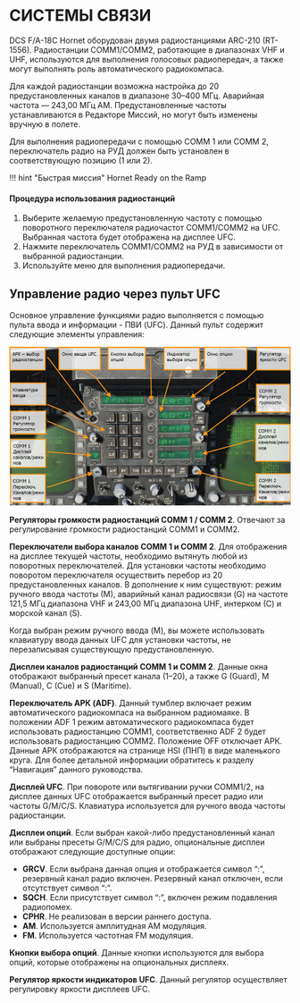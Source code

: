 # СИСТЕМЫ СВЯЗИ

DCS F/A-18C Hornet оборудован двумя радиостанциями ARC-210 (RT-1556). Радиостанции
COMM1/COMM2, работающие в диапазонах VHF и UHF, используются для выполнения голосовых
радиопередач, а также могут выполнять роль автоматического радиокомпаса.

Для каждой радиостанции возможна настройка до 20 предустановленных каналов в диапазоне
30–400 МГц. Аварийная частота — 243,00 МГц AM. Предустановленные частоты устанавливаются
в Редакторе Миссий, но могут быть изменены вручную в полете.

Для выполнения радиопередачи с помощью COMM 1 или COMM 2, переключатель радио на РУД
должен быть установлен в соответствующую позицию (1 или 2).

!!! hint "Быстрая миссия"
    Hornet Ready on the Ramp

#### Процедура использования радиостанций

1.   Выберите желаемую предустановленную частоту с помощью поворотного
переключателя радиочастот COMM1/COMM2 на UFC. Выбранная частота будет
отображена на дисплее UFC.
2.   Нажмите переключатель COMM1/COMM2 на РУД в зависимости от выбранной
радиостанции.
3.   Используйте меню для выполнения радиопередачи.

## Управление радио через пульт UFC

Основное управление функциями радио выполняется с помощью пульта ввода и информации -
ПВИ (UFC). Данный пульт содержит следующие элементы управления:


![Рисунок 42. Радиофункции UFC](img/111-1.jpg)


**Регуляторы громкости радиостанций COMM 1 / COMM 2**. Отвечают за регулирование
громкости радиостанций COMM1 и COMM2.

**Переключатели выбора каналов COMM 1 и COMM 2**. Для отображения на дисплее текущей
частоты, необходимо вытянуть любой из поворотных переключателей. Для установки частоты
необходимо поворотом переключателя осуществить перебор из 20 предустановленных каналов.
В дополнение к ним существуют: режим ручного ввода частоты (М), аварийный канал радиосвязи
(G) на частоте 121,5 МГц диапазона VHF и 243,00 МГц диапазона UHF, интерком (С) и морской
канал (S).

Когда выбран режим ручного ввода (M), вы можете использовать клавиатуру ввода данных UFC
для установки частоты, не перезаписывая существующую предустановленную.

**Дисплеи каналов радиостанций COMM 1 и COMM 2**. Данные окна отображают выбранный
пресет канала (1–20), а также G (Guard), M (Manual), C (Cue) и S (Maritime).

**Переключатель АРК (ADF)**. Данный тумблер включает режим автоматического радиокомпаса
на выбранном радиомаяке. В положении ADF 1 режим автоматического радиокомпаса будет
использовать радиостанцию COMM1, соответственно ADF 2 будет использовать радиостанцию
COMM2. Положение OFF отключает АРК. Данные АРК отображаются на странице HSI (ПНП) в
виде маленького круга. Для более детальной информации обратитесь к разделу “Навигация”
данного руководства.

**Дисплей UFC**. При повороте или вытягивании ручки COMM1/2, на дисплее данных UFC
отображается выбранный пресет радио или частоты G/M/C/S. Клавиатура используется для
ручного ввода частоты радиостанции.

**Дисплеи опций**. Если выбран какой-либо предустановленный канал или выбраны пресеты
G/M/C/S для радио, опциональные дисплеи отображают следующие доступные опции:

- **GRCV**. Если выбрана данная опция и отображается символ “:”, резервный канал радио
включен. Резервный канал отключен, если отсутствует символ “:”.
- **SQCH**. Если присутствует символ “:”, включен режим подавления радиопомех.
- **CPHR**. Не реализован в версии раннего доступа.
- **AM**. Используется амплитудная AM модуляция.
- **FM**. Используется частотная FM модуляция.


**Кнопки выбора опций**. Данные кнопки используются для выбора опций, которые отображены
на опциональных дисплеях.

**Регулятор яркости индикаторов UFC**. Данный регулятор осуществляет регулировку яркости
дисплеев UFC.

